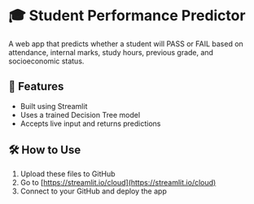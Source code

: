 
# 🎓 Student Performance Predictor

A web app that predicts whether a student will PASS or FAIL based on attendance, internal marks, study hours, previous grade, and socioeconomic status.

## 🚀 Features
- Built using Streamlit
- Uses a trained Decision Tree model
- Accepts live input and returns predictions

## 🛠️ How to Use
1. Upload these files to GitHub
2. Go to [https://streamlit.io/cloud](https://streamlit.io/cloud)
3. Connect to your GitHub and deploy the app

